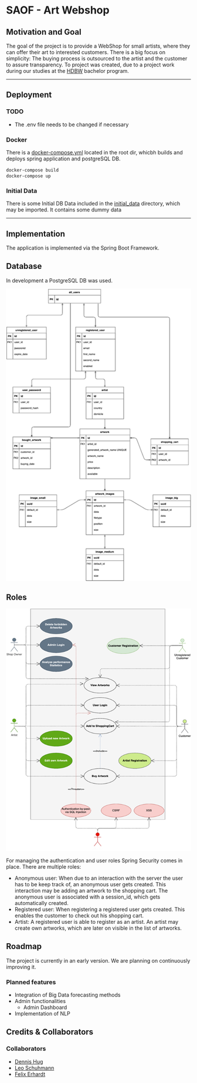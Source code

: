 # SAOF - Art Webshop

## Motivation and Goal
The goal of the project is to provide a WebShop for small artists, where they can offer their art to interested customers.
There is a big focus on simplicity: The buying process is outsourced to the artist and the customer to assure transparency.
To project was created, due to a project work during our studies at the [HDBW](https://www.hdbw-hochschule.de/) bachelor program.

* * *

## Deployment

### TODO
- The .env file needs to be changed if necessary

### Docker

There is a [docker-compose.yml](docker-compose.yml) located in the root dir, whicbh builds and deploys spring application and postgreSQL DB.
```shell
docker-compose build 
docker-compose up 
``` 

### Initial Data
There is some Initial DB Data included in the [initial_data](initial_data) directory, which may be imported. It contains some dummy data

* * *

## Implementation
The application is implemented via the Spring Boot Framework.

## Database
In development a PostgreSQL DB was used.

![use_case](src/main/resources/public/readme/db_architecture.png)


## Roles

![use_case](src/main/resources/public/readme/use_case_diagram.png)

For managing the authentication and user roles Spring Security comes in place.
There are multiple roles:
- Anonymous user: When due to an interaction with the server the user has to be keep track of, an anonymous user gets created.
  This interaction may be adding an artwork to the shopping cart. The anonymous user is associated with a session_id, which gets automatically created.
- Registered user: When registering a registered user gets created. This enables the customer to check out his shopping cart.
- Artist: A registered user is able to register as an artist. An artist may create own artworks, which are later on visible in the list of artworks.


## Roadmap
The project is currently in an early version. We are planning on continuously improving it.

### Planned features
- Integration of Big Data forecasting methods
- Admin functionalities
  - Admin Dashboard
- Implementation of NLP


## Credits & Collaborators

### Collaborators
- [Dennis Hug](https://github.com/hugson-d)
- [Leo Schuhmann](https://github.com/LeoSchuhmann)
- [Felix Erhardt]()
